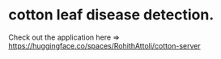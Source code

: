# cotton leaf disease detection.
Check out the application here => https://huggingface.co/spaces/RohithAttoli/cotton-server
